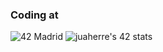### Coding at 
![42 Madrid](https://www.42madrid.com/wp-content/uploads/2020/04/42-Madrid.jpg)
![juaherre's 42 stats](https://m.media-amazon.com/images/I/71mkTfMrVGL._AC_SX425_.jpg)

<!--
**AngieMP/AngieMP** is a ✨ _special_ ✨ repository because its `README.md` (this file) appears on your GitHub profile.

Here are some ideas to get you started:

- 🔭 I’m currently working on ...
- 🌱 I’m currently learning ...
- 👯 I’m looking to collaborate on ...
- 🤔 I’m looking for help with ...
- 💬 Ask me about ...
- 📫 How to reach me: ...
- 😄 Pronouns: ...
- ⚡ Fun fact: ...
-->
